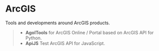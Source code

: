 # ArcGIS
 Tools and developments around ArcGIS products.

>- **AgolTools** for ArcGIS Online / Portal based on ArcGIS API for Python.
>- **ApiJS** Test ArcGIS API for JavaScript.

